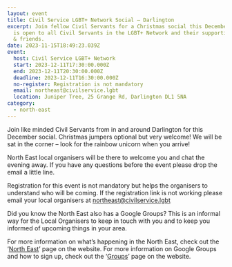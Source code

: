 ```yaml
---
layout: event
title: Civil Service LGBT+ Network Social – Darlington
excerpt: Join fellow Civil Servants for a Christmas social this December. This
  is open to all Civil Servants in the LGBT+ Network and their supportive family
  & friends.
date: 2023-11-15T18:49:23.039Z
event:
  host: Civil Service LGBT+ Network
  start: 2023-12-11T17:30:00.000Z
  end: 2023-12-11T20:30:00.000Z
  deadline: 2023-12-11T16:30:00.000Z
  no-register: Registration is not mandatory
  email: northeast@civilservice.lgbt
  location: Juniper Tree, 25 Grange Rd, Darlington DL1 5NA
category:
  - north-east
---
```

Join like minded Civil Servants from in and around Darlington for this December social. Christmas jumpers optional but very welcome! We will be sat in the corner – look for the rainbow unicorn when you arrive!

North East local organisers will be there to welcome you and chat the evening away. If you have any questions before the event please drop the email a little line.

Registration for this event is not mandatory but helps the organisers to understand who will be coming. If the registration link is not working please email your local organisers at northeast@civilservice.lgbt

Did you know the North East also has a Google Groups? This is an informal way for the Local Organisers to keep in touch with you and to keep you informed of upcoming things in your area.

For more information on what’s happening in the North East, check out the ‘[North East](https://www.civilservice.lgbt/topic/north-east)’ page on the website. For more information on Google Groups and how to sign up, check out the ‘[Groups](https://www.civilservice.lgbt/groups/)’ page on the website.